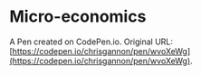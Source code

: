 # Micro-economics

A Pen created on CodePen.io. Original URL: [https://codepen.io/chrisgannon/pen/wvoXeWg](https://codepen.io/chrisgannon/pen/wvoXeWg).


